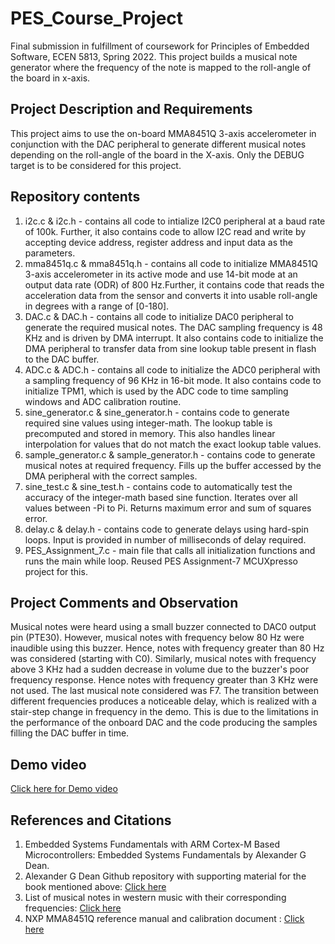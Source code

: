 # PES_Course_Project
Final submission in fulfillment of coursework for Principles of Embedded Software, ECEN 5813, Spring 2022. This project builds a musical note generator where the frequency of the note is mapped to the roll-angle of the board in x-axis.

## Project Description and Requirements

This project aims to use the on-board MMA8451Q 3-axis accelerometer in conjunction with the DAC peripheral to generate different musical notes depending on the roll-angle of the board in the X-axis. Only the DEBUG target is to be considered for this project. 

## Repository contents

1. i2c.c & i2c.h - contains all code to intialize I2C0 peripheral at a baud rate of 100k. Further, it also  contains code to allow I2C read and write by accepting device address, register address and input data as the parameters. 
2. mma8451q.c & mma8451q.h - contains all code to initialize MMA8451Q 3-axis accelerometer in its active mode and use 14-bit mode at an output data rate (ODR) of 800 Hz.Further, it contains code that reads the acceleration data from the sensor and converts it into usable roll-angle in degrees with a range of [0-180]. 
3. DAC.c & DAC.h - contains all code to initialize DAC0 peripheral to generate the required musical notes. The DAC sampling frequency is 48 KHz and is driven by DMA interrupt. It  also contains code to initialize the DMA peripheral to transfer data from sine lookup table present in flash to the DAC buffer.
4. ADC.c & ADC.h - contains all code to initialize the ADC0 peripheral with a sampling frequency of 96 KHz in 16-bit mode. It also contains code to initialize TPM1, which is used by the ADC code to time sampling windows and ADC calibration routine. 
5. sine_generator.c & sine_generator.h - contains code to generate required sine values using integer-math. The lookup table is precomputed and stored in memory. This also handles linear interpolation for values that do not match the exact lookup table values. 
6. sample_generator.c & sample_generator.h - contains code to generate musical notes at required frequency. Fills up the buffer accessed by the DMA peripheral with the correct samples. 
7. sine_test.c & sine_test.h - contains code to automatically test the accuracy of the integer-math based sine function. Iterates over all values between -Pi to Pi. Returns maximum error and sum of squares error. 
8. delay.c & delay.h - contains code to generate delays using hard-spin loops. Input is provided in number of milliseconds of delay required.
9. PES_Assignment_7.c - main file that calls all initialization functions and runs the main while loop. Reused PES Assignment-7 MCUXpresso project for this. 

## Project Comments and Observation

Musical notes were heard using a small buzzer connected to DAC0 output pin (PTE30). However, musical notes with frequency below 80 Hz were inaudible using this buzzer. Hence, notes with frequency greater than 80 Hz was considered (starting with C0). Similarly, musical notes with frequency above 3 KHz had a sudden decrease in volume due to the buzzer's poor frequency response. Hence notes with frequency greater than 3 KHz were not used. The last musical note considered was F7. The transition between different frequencies produces a noticeable delay, which is realized with a stair-step change in frequency in the demo. This is due to the limitations in the performance of the onboard DAC and the code producing the samples filling the DAC buffer in time. 

## Demo video 
[Click here for Demo video](https://www.youtube.com/watch?v=qMJ4uztnX1U)

## References and Citations
1. Embedded Systems Fundamentals with ARM Cortex-M Based Microcontrollers: Embedded Systems Fundamentals by Alexander G Dean.
2. Alexander G Dean Github repository with supporting material for the book mentioned above: [Click here](https://github.com/alexander-g-dean/ESF)
3. List of musical notes in western music with their corresponding frequencies: [Click here](https://pages.mtu.edu/~suits/notefreqs.html)
4. NXP MMA8451Q reference manual and calibration document : [Click here](https://www.nxp.com/docs/en/data-sheet/MMA8451Q.pdf)



